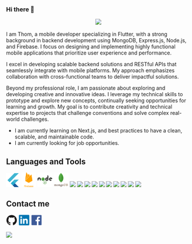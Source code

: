 ### Hi there 👋
<p align= "center">
<img src= "https://steamuserimages-a.akamaihd.net/ugc/2422250350101248810/4FB27DE025C123ACF90706D096FAD126F703B34C/">
</p>

I am Thom, a mobile developer specializing in Flutter, with a strong background in backend development using MongoDB, Express.js, Node.js, and Firebase. I focus on designing and implementing highly functional mobile applications that prioritize user experience and performance.

I excel in developing scalable backend solutions and RESTful APIs that seamlessly integrate with mobile platforms. My approach emphasizes collaboration with cross-functional teams to deliver impactful solutions.

Beyond my professional role, I am passionate about exploring and developing creative and innovative ideas. I leverage my technical skills to prototype and explore new concepts, continually seeking opportunities for learning and growth. My goal is to contribute creativity and technical expertise to projects that challenge conventions and solve complex real-world challenges.

- I am currently learning on Next.js, and best practices to have a clean, scalable, and maintainable code.
- I am currently looking for job opportunities.

## Languages and Tools
<img src= "https://raw.githubusercontent.com/devicons/devicon/master/icons/flutter/flutter-original.svg" height= "38">
<img src= "https://raw.githubusercontent.com/devicons/devicon/master/icons/firebase/firebase-plain-wordmark.svg" height= "40">
<img src= "https://raw.githubusercontent.com/devicons/devicon/master/icons/nodejs/nodejs-original-wordmark.svg" height= "40">
<img src= "https://raw.githubusercontent.com/devicons/devicon/master/icons/mongodb/mongodb-original-wordmark.svg" height= "40">
<img src= "https://github.com/TcBello/devicon/blob/master/icons/react/react-original-wordmark.svg" height= "40">
<img src= "https://github.com/TcBello/devicon/blob/master/icons/nextjs/nextjs-original.svg" height= "40">
<img src= "https://github.com/TcBello/devicon/blob/master/icons/html5/html5-original-wordmark.svg" height= "40">
<img src= "https://github.com/TcBello/devicon/blob/master/icons/css3/css3-original-wordmark.svg" height= "40">
<img src= "https://github.com/TcBello/devicon/blob/master/icons/javascript/javascript-original.svg" height= "40">
<img src= "https://github.com/TcBello/devicon/blob/master/icons/typescript/typescript-original.svg" height= "40">
<img src= "https://github.com/TcBello/devicon/blob/master/icons/tailwindcss/tailwindcss-original.svg" height= "40">
<img src= "https://github.com/TcBello/devicon/blob/master/icons/sqlite/sqlite-original.svg" height= "40">
<img src= "https://github.com/TcBello/devicon/blob/master/icons/git/git-original-wordmark.svg" height= "40">
<img src= "https://github.com/TcBello/devicon/blob/master/icons/figma/figma-original.svg" height= "40">

## Contact me
<img src= "https://raw.githubusercontent.com/devicons/devicon/master/icons/github/github-original.svg" height= "30"> <a href= "https://www.linkedin.com/in/tcbello/"><img src= "https://raw.githubusercontent.com/devicons/devicon/master/icons/linkedin/linkedin-original.svg" height= "30"></a>	<a href= "https://www.facebook.com/SxzOtaku/"><img src= "https://raw.githubusercontent.com/devicons/devicon/master/icons/facebook/facebook-plain.svg" height= "30"></a>

![](https://komarev.com/ghpvc/?username=tcbello&label=PROFILE+VIEWS&style=flat-square&color=2196f3)
